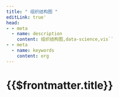 ```yaml
---
title: " 组织结构图 "
editLink: true'
head:
- - meta
  - name: description
    content: 组织结构图,data-science,vis``
- - meta
  - name: keywords
    content: org
---
```

# {{$frontmatter.title}}
<Org></Org>
